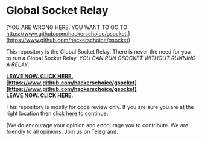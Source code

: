 # Global Socket Relay

[YOU ARE WRONG HERE. YOU WANT TO GO TO https://www.github.com/hackerschoice/gsocket.](https://www.github.com/hackerschoice/gsocket)

This repository is the Global Socket Relay. There is never the need for you to run a Global Socket Relay. *YOU CAN RUN GSOCKET WITHOUT RUNNING A RELAY*.

**[LEAVE NOW. CLICK HERE.](https://www.github.com/hackerschoice/gsocket)**  
**[https://www.github.com/hackerschoice/gsocket](https://www.github.com/hackerschoice/gsocket)**  
**[LEAVE NOW. CLICK HERE.](https://www.github.com/hackerschoice/gsocket)**  

This repository is mostly for code review only. If you are sure you are at the right location then [click here to continue](README2.md).

(We do encourage your opinion and encourage you to contribute. We are friendly to all opinions. Join us on Telegram).
